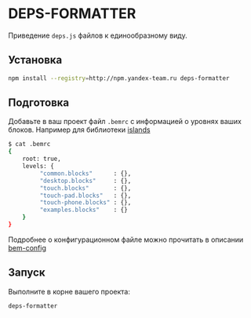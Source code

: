 # DEPS-FORMATTER

Приведение `deps.js` файлов к единообразному виду.
## Установка

```sh
npm install --registry=http://npm.yandex-team.ru deps-formatter
```

## Подготовка

Добавьте в ваш проект файл `.bemrc` с информацией о уровнях ваших блоков.
Например для библиотеки [islands](https://github.yandex-team.ru/lego/islands)

```sh
$ cat .bemrc
{
    root: true,
    levels: {
         "common.blocks"      : {},
         "desktop.blocks"     : {},
         "touch.blocks"       : {},
         "touch-pad.blocks"   : {},
         "touch-phone.blocks" : {},
         "examples.blocks"    : {}
    }
}
```

Подробнее о конфигурационном файле можно прочитать в описании [bem-config](https://github.com/bem-sdk/bem-config)

## Запуск

Выполните в корне вашего проекта:
```sh
deps-formatter
```
